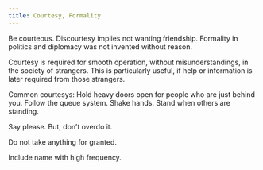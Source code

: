 ```yaml
---
title: Courtesy, Formality
---
```


Be courteous. Discourtesy implies not wanting friendship. Formality in
politics and diplomacy was not invented without reason.

Courtesy is required for smooth operation, without misunderstandings, in
the society of strangers. This is particularly useful, if help or
information is later required from those strangers.

Common courtesys: Hold heavy doors open for people who are just behind
you. Follow the queue system. Shake hands. Stand when others are
standing.

Say please. But, don’t overdo it.

Do not take anything for granted.

Include name with high frequency.

